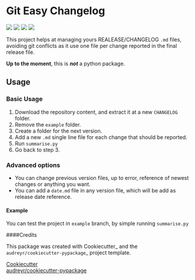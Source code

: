 # Git Easy Changelog
[![](https://img.shields.io/pypi/v/giteasychangelog.svg)](https://img.shields.io/pypi/v/giteasychangelog)
[![](https://img.shields.io/travis/EricHorvat/gitEasyChangelog.svg)](https://img.shields.io/travis/EricHorvat/gitEasyChangelog)
[![](https://readthedocs.org/projects/giteasychangelog/badge/?version=latest)](https://readthedocs.org/projects/giteasychangelog/badge/?version=latest)
[![](https://pyup.io/repos/github/EricHorvat/giteasychangelog/shield.svg)](https://pyup.io/repos/github/EricHorvat/giteasychangelog/)

This project helps at managing yours REALEASE/CHANGELOG `.md` files, avoiding git conflicts as it use one file per
change reported in the final release file.

**Up to the moment**, this is **_not_** a python package.

## Usage
### Basic Usage

1. Download the repository content, and extract it at a new `CHANGELOG` folder.
1. Remove the `example` folder.
1. Create a folder for the next version.
1. Add a new `.md` single line file for each change that should be reported.
1. Run `summarise.py`
1. Go back to step 3.

### Advanced options

* You can change previous version files, up to error, reference of newest changes or anything you want.
* You can add a `date.md` file in any version file, which will be add as release date reference.

#### Example

You can test the project in `example` branch, by simple running `summarise.py`

####Credits

This package was created with Cookiecutter_ and the `audreyr/cookiecutter-pypackage`_ project template.

[Cookiecutter](https://github.com/audreyr/cookiecutter)  
[audreyr/cookiecutter-pypackage](https://github.com/audreyr/cookiecutter-pypackage)
